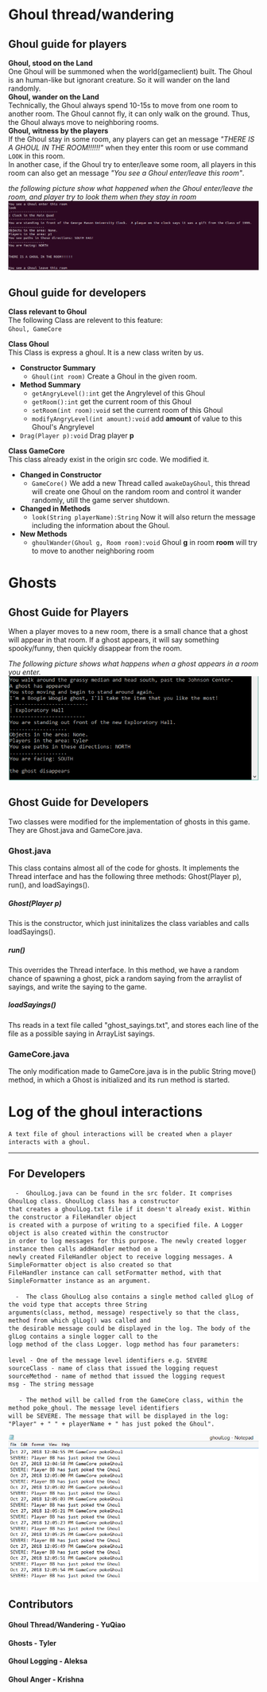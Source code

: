 # Ghoul thread/wandering  

## Ghoul guide for players  

**Ghoul, stood on the Land**  
One Ghoul will be summoned when the world(gameclient) built. The Ghoul is an human-like but ignorant creature. So it will wander on the land randomly.  
**Ghoul, wander on the Land**  
Technically, the Ghoul always spend 10-15s to move from one room to another room. The Ghoul cannot fly, it can only walk on the ground. Thus, the Ghoul always move to neighboring rooms.  
**Ghoul, witness by the players**  
If the Ghoul stay in some room, any players can get an message *"THERE IS A GHOUL IN THE ROOM!!!!!!"* when they enter this room or use command `LOOK` in this room.  
In another case, if the Ghoul try to enter/leave some room, all players in this room can also get an message *"You see a Ghoul enter/leave this room"*.  

*the following picture show what happened when the Ghoul enter/leave the room, and player try to look them when they stay in room*
![The player saw Ghoul enter the room, and try to look it; then the Ghoul leave the room](./example.png)


## Ghoul guide for developers
**Class relevant to Ghoul**  
The following Class are relevent to this feature:  
`Ghoul, GameCore`  


**Class Ghoul**  
This Class is express a ghoul. It is a new class writen by us.
 - **Constructor Summary**
   - `Ghoul(int room)` Create a Ghoul in the given room.  
 - **Method Summary**
   - `getAngryLevel():int` get the Angrylevel of this Ghoul  
   - `getRoom():int` get the current room of this Ghoul  
   - `setRoom(int room):void` set the current room of this Ghoul
   - `modifyAngryLevel(int amount):void` add **amount** of value to this Ghoul's Angrylevel  
  - `Drag(Player p):void` Drag player **p**  


**Class GameCore**  
This class already exist in the origin src code. We modified it. 
 - **Changed in Constructor**
   - `GameCore()` We add a new Thread called `awakeDayGhoul`, this thread will create one Ghoul on the random room and control it wander randomly, utill the game server shutdown. 
 - **Changed in Methods**
   - `look(String playerName):String` Now it will also return the message including the information about the Ghoul. 
 - **New Methods**
    - `ghoulWander(Ghoul g, Room room):void` Ghoul **g** in room **room** will try to move to another neighboring room




# Ghosts

## Ghost Guide for Players

When a player moves to a new room, there is a small chance that a ghost will appear in that room. If a ghost appears, it will say something spooky/funny, then quickly disappear from the room.

*The following picture shows what happens when a ghost appears in a room you enter.*
![The ghost appears, says something spooky, then disappears.](./ghost_readme_image.png)

## Ghost Guide for Developers

Two classes were modified for the implementation of ghosts in this game. They are Ghost.java and GameCore.java.

### Ghost.java
This class contains almost all of the code for ghosts. It implements the Thread interface and has the following three methods: Ghost(Player p), run(), and loadSayings().
##### Ghost(Player p)
This is the constructor, which just ininitalizes the class variables and calls loadSayings().
##### run()
This overrides the Thread interface. In this method, we have a random chance of spawning a ghost, pick a random saying from the arraylist of sayings, and write the saying to the game.
##### loadSayings()
Ths reads in a text file called "ghost_sayings.txt", and stores each line of the file as a possible saying in ArrayList<String> sayings.

### GameCore.java
The only modification made to GameCore.java is in the public String move() method, in which a Ghost is initialized and its run method is started.






# Log of the ghoul interactions
	A text file of ghoul interactions will be created when a player interacts with a ghoul.
---

## For Developers
      -	 GhoulLog.java can be found in the src folder. It comprises GhoulLog class. GhoulLog class has a constructor
	that creates a ghoulLog.txt file if it doesn't already exist. Within the constructor a FileHandler object 
	is created with a purpose of writing to a specified file. A Logger object is also created within the constructor 
	in order to log messages for this purpose. The newly created logger instance then calls addHandler method on a 
	newly created FileHandler object to receive logging messages. A SimpleFormatter object is also created so that
	FileHandler instance can call setFormatter method, with that SimpleFormatter instance as an argument.

      -  The class GhoulLog also contains a single method called glLog of the void type that accepts three String 
	arguments(class, method, message) respectively so that the class, method from which glLog() was called and 
	the desirable message could be displayed in the log. The body of the glLog contains a single logger call to the 
	logp method of the class Logger. logp method has four parameters: 

	level - One of the message level identifiers e.g. SEVERE
	sourceClass - name of class that issued the logging request
	sourceMethod - name of method that issued the logging request
	msg - The string message 
 
       - The method will be called from the GameCore class, within the method poke_ghoul. The message level identifiers
	will be SEVERE. The message that will be displayed in the log: "Player" + " " + playerName + " has just poked the Ghoul". 

![example log](./log_example.png)	

## Contributors
#### Ghoul Thread/Wandering - YuQiao
#### Ghosts - Tyler
#### Ghoul Logging - Aleksa
#### Ghoul Anger - Krishna
